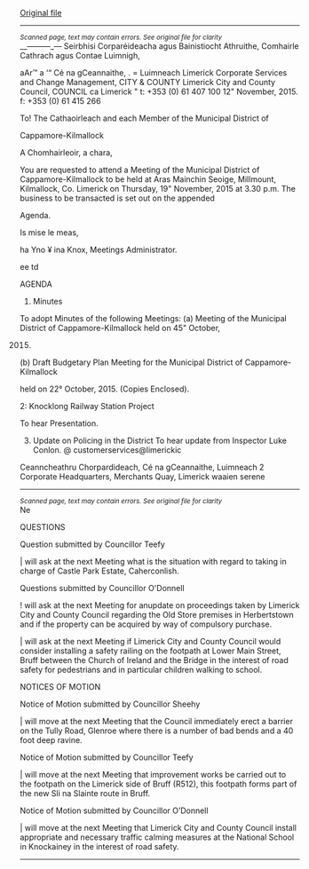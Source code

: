 [Original file](https://www.limerick.ie/sites/default/files/media/documents/2017-06/Agenda%20-%20Municipal%20District%20of%20Cappamore-Kilmallock%20-%2019th%20November%202015.pdf)

---
*<small>Scanned page, text may contain errors. See original file for clarity</small>*  
__—_—_—_— Seirbhisi Corparéideacha agus Bainistiocht Athruithe,
Comhairle Cathrach agus Contae Luimnigh,

aAr™
a ‘“ Cé na gCeannaithe,
. = Luimneach
Limerick Corporate Services and Change Management,
CITY & COUNTY Limerick City and County Council,
COUNCIL ca
Limerick
" t: +353 (0) 61 407 100
12" November, 2015. f: +353 (0) 61 415 266

To! The Cathaoirleach and each Member of the Municipal District of

Cappamore-Kilmallock

A Chomhairleoir, a chara,

You are requested to attend a Meeting of the Municipal District of Cappamore-Kilmallock
to be held at Aras Mainchin Seoige, Millmount, Kilmallock, Co. Limerick on Thursday, 19"
November, 2015 at 3.30 p.m. The business to be transacted is set out on the appended

Agenda.

Is mise le meas,

ha Yno ¥
ina Knox,
Meetings Administrator.

ee td

AGENDA

1. Minutes

To adopt Minutes of the following Meetings:
(a) Meeting of the Municipal District of Cappamore-Kilmallock held on 45" October,

2015.
(b) Draft Budgetary Plan Meeting for the Municipal District of Cappamore-Kilmallock

held on 22° October, 2015.
(Copies Enclosed).

2: Knocklong Railway Station Project

To hear Presentation.

3. Update on Policing in the District
To hear update from Inspector Luke Conlon.
@ customerservices@limerickic

Ceanncheathru Chorpardideach, Cé na gCeannaithe, Luimneach 2
Corporate Headquarters, Merchants Quay, Limerick waaien serene


---
*<small>Scanned page, text may contain errors. See original file for clarity</small>*  
Ne

QUESTIONS

Question submitted by Councillor Teefy

| will ask at the next Meeting what is the situation with regard to taking in charge of
Castle Park Estate, Caherconlish.

Questions submitted by Councillor O'Donnell

! will ask at the next Meeting for anupdate on proceedings taken by Limerick
City and County Council regarding the Old Store premises in Herbertstown and if
the property can be acquired by way of compulsory purchase.

| will ask at the next Meeting if Limerick City and County Council would consider
installing a safety railing on the footpath at Lower Main Street, Bruff between the
Church of Ireland and the Bridge in the interest of road safety for pedestrians and in
particular children walking to school.

NOTICES OF MOTION

Notice of Motion submitted by Councillor Sheehy

| will move at the next Meeting that the Council immediately erect a barrier on the
Tully Road, Glenroe where there is a number of bad bends and a 40 foot deep
ravine.

Notice of Motion submitted by Councillor Teefy

| will move at the next Meeting that improvement works be carried out to the
footpath on the Limerick side of Bruff (R512), this footpath forms part of the new Sli
na Slainte route in Bruff.

Notice of Motion submitted by Councillor O’Donnell

| will move at the next Meeting that Limerick City and County Council install
appropriate and necessary traffic calming measures at the National School in
Knockainey in the interest of road safety.


---
